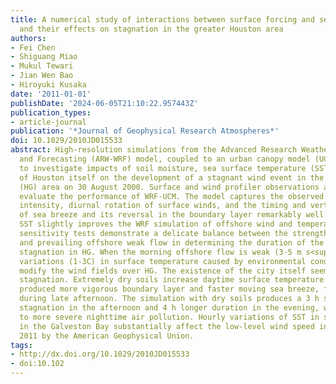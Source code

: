 ```yaml
---
title: A numerical study of interactions between surface forcing and sea breeze circulations
  and their effects on stagnation in the greater Houston area
authors:
- Fei Chen
- Shiguang Miao
- Mukul Tewari
- Jian Wen Bao
- Hiroyuki Kusaka
date: '2011-01-01'
publishDate: '2024-06-05T21:10:22.957443Z'
publication_types:
- article-journal
publication: '*Journal of Geophysical Research Atmospheres*'
doi: 10.1029/2010JD015533
abstract: High-resolution simulations from the Advanced Research Weather Research
  and Forecasting (ARW-WRF) model, coupled to an urban canopy model (UCM), are used
  to investigate impacts of soil moisture, sea surface temperature (SST), and city
  of Houston itself on the development of a stagnant wind event in the Houston-Galveston
  (HG) area on 30 August 2000. Surface and wind profiler observations are used to
  evaluate the performance of WRF-UCM. The model captures the observed nocturnal urban-heat-island
  intensity, diurnal rotation of surface winds, and the timing and vertical extent
  of sea breeze and its reversal in the boundary layer remarkably well. Using hourly
  SST slightly improves the WRF simulation of offshore wind and temperature. Model
  sensitivity tests demonstrate a delicate balance between the strength of sea breeze
  and prevailing offshore weak flow in determining the duration of the afternoon-evening
  stagnation in HG. When the morning offshore flow is weak (3-5 m s<sup>-1</sup>),
  variations (1-3C) in surface temperature caused by environmental conditions substantially
  modify the wind fields over HG. The existence of the city itself seems to favor
  stagnation. Extremely dry soils increase daytime surface temperature by about 2C,
  produced more vigorous boundary layer and faster moving sea breeze, favoring stagnation
  during late afternoon. The simulation with dry soils produces a 3 h shorter duration
  stagnation in the afternoon and 4 h longer duration in the evening, which may lead
  to more severe nighttime air pollution. Hourly variations of SST in shallow water
  in the Galveston Bay substantially affect the low-level wind speed in HG. Copyright
  2011 by the American Geophysical Union.
tags:
- http://dx.doi.org/10.1029/2010JD015533
- doi:10.102
---
```


